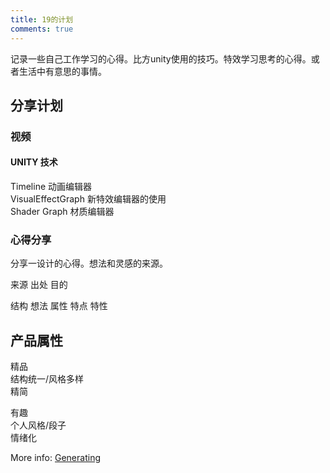 ```yaml
---
title: 19的计划
comments: true
---
```


记录一些自己工作学习的心得。比方unity使用的技巧。特效学习思考的心得。或者生活中有意思的事情。

## 分享计划

### 视频

#### UNITY  技术
Timeline  动画编辑器  
VisualEffectGraph 新特效编辑器的使用  
Shader Graph 材质编辑器


### 心得分享

分享一设计的心得。想法和灵感的来源。

来源 出处 目的

结构 想法 属性 特点 特性


## 产品属性

精品  
结构统一/风格多样  
精简

有趣  
个人风格/段子  
情绪化  

More info: [Generating](https://hexo.io/docs/generating.html)
